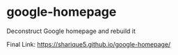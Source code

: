 # google-homepage
Deconstruct Google homepage and rebuild it

Final Link: https://sharique5.github.io/google-homepage/
